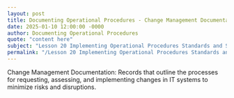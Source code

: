```yaml
---
layout: post
title: Documenting Operational Procedures - Change Management Documentation
date: 2025-01-10 12:00:00 -0000
author: Documenting Operational Procedures
quote: "content here"
subject: "Lesson 20 Implementing Operational Procedures Standards and Specifications"
permalink: "/Lesson 20 Implementing Operational Procedures Standards and Specifications/Documenting Operational Procedures/Documenting Operational Procedures - Change Management Documentation"
---
```


Change Management Documentation: Records that outline the processes for requesting, assessing, and implementing changes in IT systems to minimize risks and disruptions.
